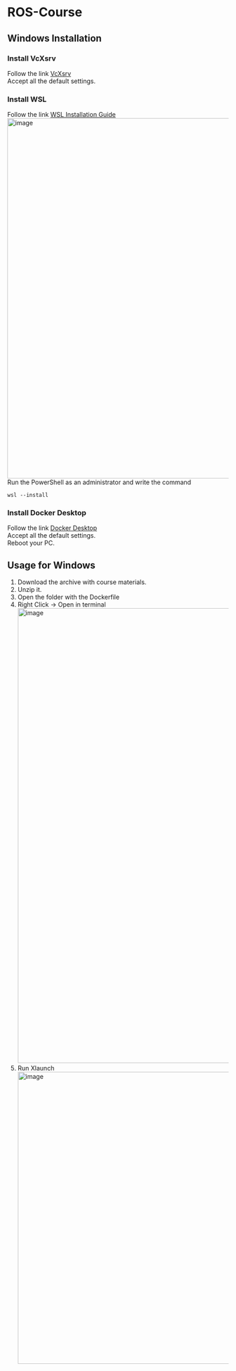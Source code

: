 # ROS-Course
## Windows Installation

### Install VcXsrv
Follow the link [VcXsrv](https://sourceforge.net/projects/vcxsrv/)  
Accept all the default settings.

### Install WSL 
Follow the link [WSL Installation Guide](https://learn.microsoft.com/en-us/windows/wsl/install)
<img width="1341" height="819" alt="image" src="https://github.com/user-attachments/assets/0e99e43c-dada-420b-958a-149dd27dc85d" />
Run the PowerShell as an administrator and write the command  
```
wsl --install
```

### Install Docker Desktop
Follow the link [Docker Desktop](https://www.docker.com/products/docker-desktop/)  
Accept all the default settings.  
Reboot your PC.


## Usage for Windows
1) Download the archive with course materials.  
2) Unzip it.
3) Open the folder with the Dockerfile
4) Right Click -> Open in terminal
   <img width="1964" height="1034" alt="image" src="https://github.com/user-attachments/assets/3ebe1484-b6b2-429f-9a8e-169ef6c2f6c3" />
5) Run Xlaunch
   <img width="857" height="664" alt="image" src="https://github.com/user-attachments/assets/c9238f37-56d4-46c4-9dca-ff4739706b7b" />
